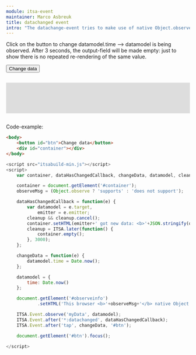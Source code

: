 ```yaml
---
module: itsa-event
maintainer: Marco Asbreuk
title: datachanged event
intro: "The datachange-event tries to make use of native Object.observe. On environments where this isn't present, it will use Event.finalize to compare any changes to the data after any event. This way, datachange-event works in all environments."
---
```


<style type="text/css">
    #container {
        margin: 2em 0;
        padding: 1em;
        min-height: 4em;
        background-color: #ddd;
    }
</style>

Click on the button to change datamodel.time --> datamodel is being observed.
After 3 seconds, the output-field will be made empty: just to show there is no repeated re-rendering of the same value.

<div id="observeinfo"></div>
<button id="btn" class="pure-button pure-button-bordered">Change data</button>
<div id="container"></div>


Code-example:

```html
<body>
    <button id="btn">Change data</button>
    <div id="container"></div>
</body>
```

```js
<script src="itsabuild-min.js"></script>
<script>
    var container, dataHasChangedCallback, changeData, datamodel, cleanup, observeMsg;

    container = document.getElement('#container');
    observeMsg = (Object.observe ? 'supports' : 'does not support');

    dataHasChangedCallback = function(e) {
        var datamodel = e.target,
            emitter = e.emitter;
        cleanup && cleanup.cancel();
        container.setHTML(emitter+' got new data: <b>'+JSON.stringify(datamodel)+'</b>');
        cleanup = ITSA.later(function() {
            container.empty();
        }, 3000);
    };

    changeData = function(e) {
        datamodel.time = Date.now();
    };

    datamodel = {
        time: Date.now()
    };

    document.getElement('#observeinfo')
            .setHTML('This browser <b>'+observeMsg+'</b> native Object.observe');

    ITSA.Event.observe('myData', datamodel);
    ITSA.Event.after('*:datachanged', dataHasChangedCallback);
    ITSA.Event.after('tap', changeData, '#btn');

    document.getElement('#btn').focus();

</script>
```

<script src="../../dist/itsabuild-min.js"></script>
<script>
    var container, dataHasChangedCallback, changeData, datamodel, cleanup, observeMsg;

    container = document.getElement('#container');
    observeMsg = (Object.observe ? 'supports' : 'does not support');

    dataHasChangedCallback = function(e) {
        var datamodel = e.target,
            emitter = e.emitter;
        cleanup && cleanup.cancel();
        container.setHTML(emitter+' got new data: <b>'+JSON.stringify(datamodel)+'</b>');
        cleanup = ITSA.later(function() {
            container.empty();
        }, 3000);
    };

    changeData = function(e) {
        datamodel.time = Date.now();
    };

    datamodel = {
        time: Date.now()
    };

    document.getElement('#observeinfo')
            .setHTML('This browser <b>'+observeMsg+'</b> native Object.observe');

    ITSA.Event.observe('myData', datamodel);
    ITSA.Event.after('*:datachanged', dataHasChangedCallback);
    ITSA.Event.after('tap', changeData, '#btn');

    document.getElement('#btn').focus();

</script>